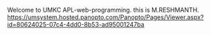 Welcome to UMKC APL-web-programming.
this is M.RESHMANTH.
https://umsystem.hosted.panopto.com/Panopto/Pages/Viewer.aspx?id=80624025-07c4-4dd0-8b53-ad95001247ba

